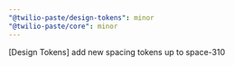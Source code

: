 ```yaml
---
"@twilio-paste/design-tokens": minor
"@twilio-paste/core": minor
---
```


[Design Tokens] add new spacing tokens up to space-310
